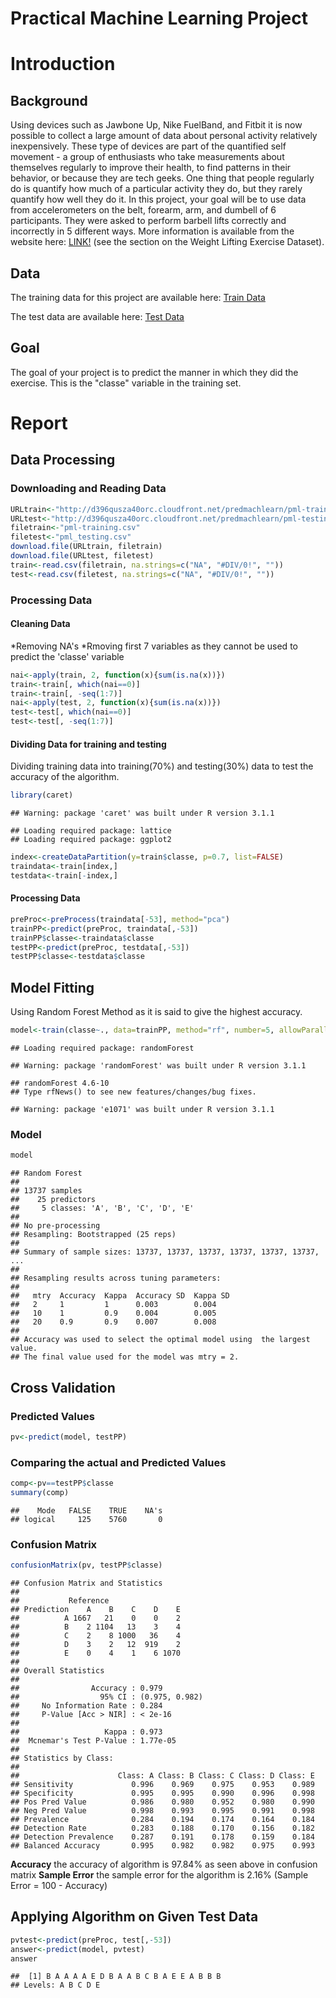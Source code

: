 Practical Machine Learning Project
========================================================
# Introduction

## Background
Using devices such as Jawbone Up, Nike FuelBand, and Fitbit it is now possible to collect a large amount of data about personal activity relatively inexpensively. These type of devices are part of the quantified self movement - a group of enthusiasts who take measurements about themselves regularly to improve their health, to find patterns in their behavior, or because they are tech geeks. One thing that people regularly do is quantify how much of a particular activity they do, but they rarely quantify how well they do it. In this project, your goal will be to use data from accelerometers on the belt, forearm, arm, and dumbell of 6 participants. They were asked to perform barbell lifts correctly and incorrectly in 5 different ways. More information is available from the website here: [LINK!](http://groupware.les.inf.puc-rio.br/har) (see the section on the Weight Lifting Exercise Dataset).

## Data
The training data for this project are available here: [Train Data](http://d396qusza40orc.cloudfront.net/predmachlearn/pml-training.csv)

The test data are available here: [Test Data](http://d396qusza40orc.cloudfront.net/predmachlearn/pml-testing.csv)

## Goal
The goal of your project is to predict the manner in which they did the exercise. This is the "classe" variable in the training set.

# Report

## Data Processing
### Downloading and Reading Data 

```r
URLtrain<-"http://d396qusza40orc.cloudfront.net/predmachlearn/pml-training.csv"
URLtest<-"http://d396qusza40orc.cloudfront.net/predmachlearn/pml-testing.csv"
filetrain<-"pml-training.csv"
filetest<-"pml_testing.csv"
download.file(URLtrain, filetrain)
download.file(URLtest, filetest)
train<-read.csv(filetrain, na.strings=c("NA", "#DIV/0!", ""))
test<-read.csv(filetest, na.strings=c("NA", "#DIV/0!", ""))
```

### Processing Data
#### Cleaning Data
*Removing NA's
*Rmoving first 7 variables as they cannot be used to predict the 'classe' variable

```r
nai<-apply(train, 2, function(x){sum(is.na(x))})
train<-train[, which(nai==0)]
train<-train[, -seq(1:7)]
nai<-apply(test, 2, function(x){sum(is.na(x))})
test<-test[, which(nai==0)]
test<-test[, -seq(1:7)]
```
#### Dividing Data for training and testing
Dividing training data into training(70%) and testing(30%) data to test the accuracy of the algorithm.

```r
library(caret)
```

```
## Warning: package 'caret' was built under R version 3.1.1
```

```
## Loading required package: lattice
## Loading required package: ggplot2
```

```r
index<-createDataPartition(y=train$classe, p=0.7, list=FALSE)
traindata<-train[index,]
testdata<-train[-index,]
```
#### Processing Data

```r
preProc<-preProcess(traindata[-53], method="pca")
trainPP<-predict(preProc, traindata[,-53])
trainPP$classe<-traindata$classe
testPP<-predict(preProc, testdata[,-53])
testPP$classe<-testdata$classe
```


## Model Fitting
Using Random Forest Method as it is said to give the highest accuracy.

```r
model<-train(classe~., data=trainPP, method="rf", number=5, allowParalled=TRUE)
```

```
## Loading required package: randomForest
```

```
## Warning: package 'randomForest' was built under R version 3.1.1
```

```
## randomForest 4.6-10
## Type rfNews() to see new features/changes/bug fixes.
```

```
## Warning: package 'e1071' was built under R version 3.1.1
```
### Model

```r
model
```

```
## Random Forest 
## 
## 13737 samples
##    25 predictors
##     5 classes: 'A', 'B', 'C', 'D', 'E' 
## 
## No pre-processing
## Resampling: Bootstrapped (25 reps) 
## 
## Summary of sample sizes: 13737, 13737, 13737, 13737, 13737, 13737, ... 
## 
## Resampling results across tuning parameters:
## 
##   mtry  Accuracy  Kappa  Accuracy SD  Kappa SD
##   2     1         1      0.003        0.004   
##   10    1         0.9    0.004        0.005   
##   20    0.9       0.9    0.007        0.008   
## 
## Accuracy was used to select the optimal model using  the largest value.
## The final value used for the model was mtry = 2.
```

## Cross Validation
### Predicted Values

```r
pv<-predict(model, testPP)
```
### Comparing the actual and Predicted Values

```r
comp<-pv==testPP$classe
summary(comp)
```

```
##    Mode   FALSE    TRUE    NA's 
## logical     125    5760       0
```
### Confusion Matrix

```r
confusionMatrix(pv, testPP$classe)
```

```
## Confusion Matrix and Statistics
## 
##           Reference
## Prediction    A    B    C    D    E
##          A 1667   21    0    0    2
##          B    2 1104   13    3    4
##          C    2    8 1000   36    4
##          D    3    2   12  919    2
##          E    0    4    1    6 1070
## 
## Overall Statistics
##                                         
##                Accuracy : 0.979         
##                  95% CI : (0.975, 0.982)
##     No Information Rate : 0.284         
##     P-Value [Acc > NIR] : < 2e-16       
##                                         
##                   Kappa : 0.973         
##  Mcnemar's Test P-Value : 1.77e-05      
## 
## Statistics by Class:
## 
##                      Class: A Class: B Class: C Class: D Class: E
## Sensitivity             0.996    0.969    0.975    0.953    0.989
## Specificity             0.995    0.995    0.990    0.996    0.998
## Pos Pred Value          0.986    0.980    0.952    0.980    0.990
## Neg Pred Value          0.998    0.993    0.995    0.991    0.998
## Prevalence              0.284    0.194    0.174    0.164    0.184
## Detection Rate          0.283    0.188    0.170    0.156    0.182
## Detection Prevalence    0.287    0.191    0.178    0.159    0.184
## Balanced Accuracy       0.995    0.982    0.982    0.975    0.993
```

**Accuracy**
the accuracy of algorithm is 97.84% as seen above in confusion matrix
**Sample Error**
the sample error for the algorithm is 2.16% (Sample Error = 100 - Accuracy)

## Applying Algorithm on Given Test Data

```r
pvtest<-predict(preProc, test[,-53])
answer<-predict(model, pvtest)
answer
```

```
##  [1] B A A A A E D B A A B C B A E E A B B B
## Levels: A B C D E
```
